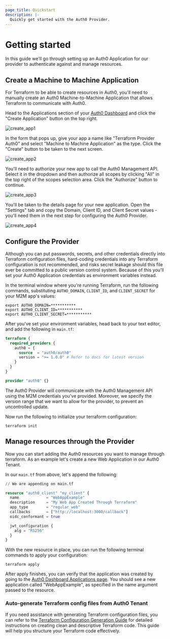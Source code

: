 ```yaml
---
page_title: Quickstart
description: |-
  Quickly get started with the Auth0 Provider.
---
```


# Getting started

In this guide we'll go through setting up an Auth0 Application for our provider to authenticate against and manage
resources.

## Create a Machine to Machine Application

For Terraform to be able to create resources in Auth0, you'll need to manually create an Auth0 Machine-to-Machine
Application that allows Terraform to communicate with Auth0.

Head to the Applications section of your [Auth0 Dashboard](https://manage.auth0.com/#/applications) and click the
"Create Application" button on the top right.

<img alt="create_app1" src="https://user-images.githubusercontent.com/28300158/183633275-88a5ae17-64e4-4352-8b9c-f8f62ba50a97.png">

In the form that pops up, give your app a name like "Terraform Provider Auth0" and select 
"Machine to Machine Application" as the type. Click the "Create" button to be taken to the next screen.

<img alt="create_app2" src="https://user-images.githubusercontent.com/28300158/183634949-cabdfe6e-93cf-42f1-bfdb-b0f216c2642c.png">

You'll need to authorize your new app to call the Auth0 Management API. Select it in the dropdown and then authorize all
scopes by clicking "All" in the top right of the scopes selection area. Click the "Authorize" button to continue.

<img alt="create_app3" src="https://user-images.githubusercontent.com/28300158/183635167-724ea60e-117d-47a5-a18c-746f402ee52a.png">

You'll be taken to the details page for your new application. Open the "Settings" tab and copy the Domain, Client ID,
and Client Secret values - you'll need them in the next step for configuring the Auth0 Provider.

<img alt="create_app4" src="https://user-images.githubusercontent.com/28300158/183635366-bee78296-cb7f-4586-b0a5-067aaa3ea578.png">


## Configure the Provider

Although you can put passwords, secrets, and other credentials directly into Terraform configuration files, hard-coding
credentials into any Terraform configuration is not recommended, and risks secret leakage should this file ever be 
committed to a public version control system. Because of this you'll set your Auth0 Application credentials as
environment variables instead.

In the terminal window where you're running Terraform, run the following commands, substituting `AUTHO_DOMAIN`,
`CLIENT_ID`, and `CLIENT_SECRET` for your M2M app's values:

```shell
export AUTH0_DOMAIN=***********
export AUTH0_CLIENT_ID=***********
export AUTH0_CLIENT_SECRET=***********
```

After you've set your environment variables, head back to your text editor, and add the following in `main.tf`:

```terraform
terraform {
  required_providers {
    auth0 = {
      source  = "auth0/auth0"
      version = ">= 1.0.0" # Refer to docs for latest version
    }
  }
}

provider "auth0" {}
```

The Auth0 Provider will communicate with the Auth0 Management API using the M2M credentials you've provided. 
Moreover, we specify the version range that we want to allow for the provider, to prevent an uncontrolled update.

Now run the following to initialize your terraform configuration:

```shell
terraform init
```

## Manage resources through the Provider

Now you can start adding the Auth0 resources you want to manage through terraform. As an example let's create a new
Web Application in our Auth0 Tenant.

In our `main.tf` from above, let's append the following:

```terraform
// We are appending on main.tf

resource "auth0_client" "my_client" {
  name            = "WebAppExample"
  description     = "My Web App Created Through Terraform"
  app_type        = "regular_web"
  callbacks       = ["http://localhost:3000/callback"]
  oidc_conformant = true

  jwt_configuration {
    alg = "RS256"
  }
}
```

With the new resource in place, you can run the following terminal commands to apply your configuration:

```shell
terraform apply
```

After apply finishes, you can verify that the application was created by going to the
[Auth0 Dashboard Applications page](https://manage.auth0.com/#/applications). You should see a new application called
"WebAppExample", as specified in the name argument passed to the resource.


### Auto-generate Terraform config files from Auth0 Tenant

If you need assistance with generating Terraform configuration files, you can refer to the 
[Terraform Configuration Generation Guide](https://registry.terraform.io/providers/auth0/auth0/latest/docs/guides/generate_terraform_config)
for detailed instructions on creating clean and descriptive Terraform code.
This guide will help you structure your Terraform code effectively.
